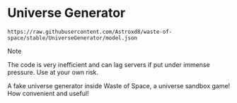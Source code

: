 # Universe Generator
`https://raw.githubusercontent.com/Astroxd8/waste-of-space/stable/UniverseGenerator/model.json`
> [!NOTE]
> The code is very inefficient and can lag servers if put under immense pressure. Use at your own risk.

A fake universe generator inside Waste of Space, a universe sandbox game! How convenient and useful!
